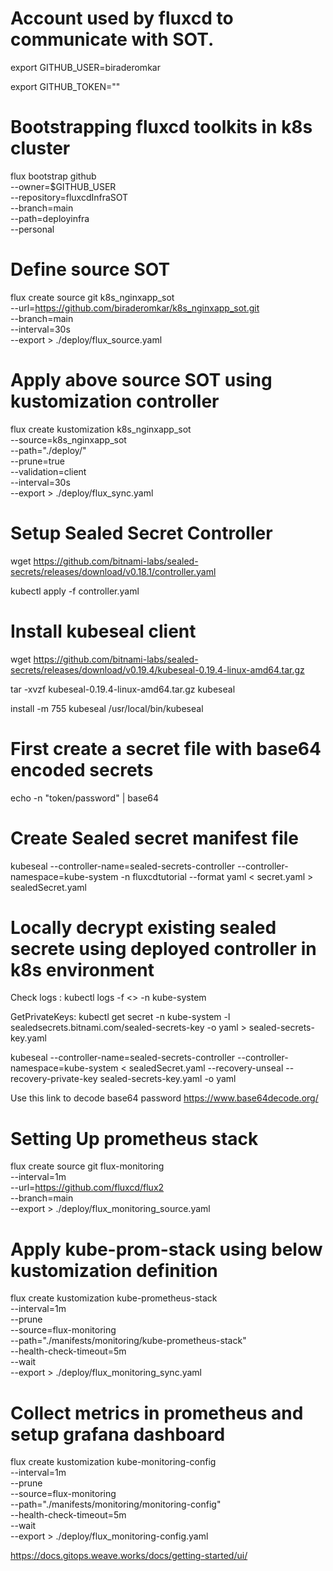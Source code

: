 # Account used by fluxcd to communicate with SOT.
export GITHUB_USER=biraderomkar

export GITHUB_TOKEN=""

# Bootstrapping fluxcd toolkits in k8s cluster

flux bootstrap github \
 --owner=$GITHUB_USER \
 --repository=fluxcdInfraSOT \
 --branch=main \
 --path=deployinfra \
 --personal

# Define source SOT
flux create source git k8s_nginxapp_sot \
 --url=https://github.com/biraderomkar/k8s_nginxapp_sot.git \
 --branch=main \
 --interval=30s \
 --export > ./deploy/flux_source.yaml

# Apply above source SOT using kustomization controller
 flux create kustomization k8s_nginxapp_sot \
 --source=k8s_nginxapp_sot  \
 --path="./deploy/" \
 --prune=true \
 --validation=client \
 --interval=30s  \
 --export > ./deploy/flux_sync.yaml

 # Setup Sealed Secret Controller
 wget https://github.com/bitnami-labs/sealed-secrets/releases/download/v0.18.1/controller.yaml

 kubectl apply -f controller.yaml

 # Install kubeseal client 
 wget https://github.com/bitnami-labs/sealed-secrets/releases/download/v0.19.4/kubeseal-0.19.4-linux-amd64.tar.gz

 tar -xvzf kubeseal-0.19.4-linux-amd64.tar.gz kubeseal

 install -m 755 kubeseal /usr/local/bin/kubeseal

# First create a secret file with base64 encoded secrets

  echo -n "token/password" |  base64

 # Create Sealed secret manifest file
 
 kubeseal --controller-name=sealed-secrets-controller --controller-namespace=kube-system  -n fluxcdtutorial --format yaml < secret.yaml > sealedSecret.yaml

 # Locally decrypt existing sealed secrete using deployed controller in k8s environment

 Check logs : kubectl logs -f <<SealedSecretPodName>> -n kube-system

 GetPrivateKeys: kubectl get secret -n kube-system -l sealedsecrets.bitnami.com/sealed-secrets-key -o yaml > sealed-secrets-key.yaml

 kubeseal --controller-name=sealed-secrets-controller --controller-namespace=kube-system < sealedSecret.yaml --recovery-unseal --recovery-private-key sealed-secrets-key.yaml -o yaml

 Use this link to decode base64 password https://www.base64decode.org/


  # Setting Up prometheus stack
 flux create source git flux-monitoring \
  --interval=1m \
  --url=https://github.com/fluxcd/flux2 \
  --branch=main \
  --export > ./deploy/flux_monitoring_source.yaml

# Apply kube-prom-stack using below kustomization definition
flux create kustomization kube-prometheus-stack \
  --interval=1m \
  --prune \
  --source=flux-monitoring \
  --path="./manifests/monitoring/kube-prometheus-stack" \
  --health-check-timeout=5m \
  --wait \
  --export > ./deploy/flux_monitoring_sync.yaml

# Collect metrics in prometheus and setup grafana dashboard
flux create kustomization kube-monitoring-config \
  --interval=1m \
  --prune \
  --source=flux-monitoring \
  --path="./manifests/monitoring/monitoring-config" \
  --health-check-timeout=5m \
  --wait \
  --export > ./deploy/flux_monitoring-config.yaml
  
  
  
  
  https://docs.gitops.weave.works/docs/getting-started/ui/